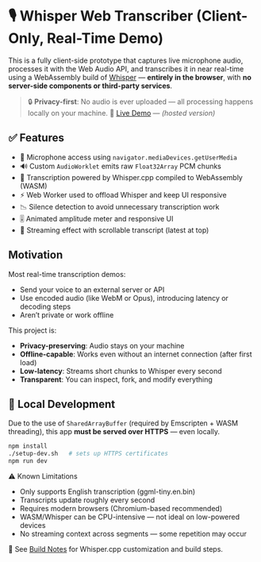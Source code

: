 # 🎙️ Whisper Web Transcriber (Client-Only, Real-Time Demo)

This is a fully client-side prototype that captures live microphone audio, processes it with the Web Audio API, and transcribes it in near real-time using a WebAssembly build of [Whisper](https://github.com/ggerganov/whisper.cpp) — **entirely in the browser**, with **no server-side components or third-party services**.

> 🔒 **Privacy-first**: No audio is ever uploaded — all processing happens locally on your machine.
> 🚀 [Live Demo](https://audio-capture-demo.vercel.app/) — *(hosted version)*

## ✅ Features

- 🎤 Microphone access using `navigator.mediaDevices.getUserMedia`
- 🔊 Custom `AudioWorklet` emits raw `Float32Array` PCM chunks
- 🧠 Transcription powered by Whisper.cpp compiled to WebAssembly (WASM)
- ⚡ Web Worker used to offload Whisper and keep UI responsive
- 📉 Silence detection to avoid unnecessary transcription work
- 🎚️ Animated amplitude meter and responsive UI
- 🔁 Streaming effect with scrollable transcript (latest at top)

## Motivation

Most real-time transcription demos:
- Send your voice to an external server or API
- Use encoded audio (like WebM or Opus), introducing latency or decoding steps
- Aren’t private or work offline

This project is:
- **Privacy-preserving**: Audio stays on your machine
- **Offline-capable**: Works even without an internet connection (after first load)
- **Low-latency**: Streams short chunks to Whisper every second
- **Transparent**: You can inspect, fork, and modify everything

## 🧪 Local Development

Due to the use of `SharedArrayBuffer` (required by Emscripten + WASM threading), this app **must be served over HTTPS** — even locally.

```bash
npm install
./setup-dev.sh   # sets up HTTPS certificates
npm run dev
```

⚠️ Known Limitations
- Only supports English transcription (ggml-tiny.en.bin)
- Transcripts update roughly every second
- Requires modern browsers (Chromium-based recommended)
- WASM/Whisper can be CPU-intensive — not ideal on low-powered devices
- No streaming context across segments — some repetition may occur

📄 See [Build Notes](docs/build-notes.md) for Whisper.cpp customization and build steps.
